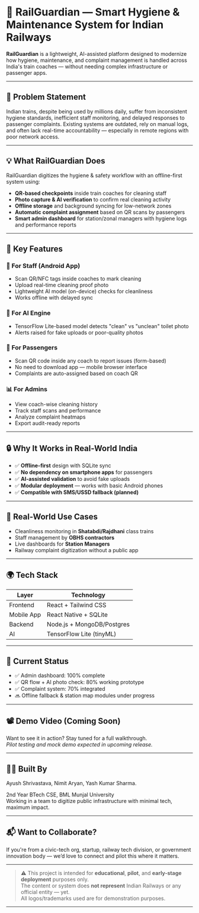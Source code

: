 # 🚆 RailGuardian — Smart Hygiene & Maintenance System for Indian Railways

**RailGuardian** is a lightweight, AI-assisted platform designed to modernize how hygiene, maintenance, and complaint management is handled across India's train coaches — without needing complex infrastructure or passenger apps.

---

## 🧠 Problem Statement

Indian trains, despite being used by millions daily, suffer from inconsistent hygiene standards, inefficient staff monitoring, and delayed responses to passenger complaints. Existing systems are outdated, rely on manual logs, and often lack real-time accountability — especially in remote regions with poor network access.

---

## 💡 What RailGuardian Does

RailGuardian digitizes the hygiene & safety workflow with an offline-first system using:

- **QR-based checkpoints** inside train coaches for cleaning staff
- **Photo capture & AI verification** to confirm real cleaning activity
- **Offline storage** and background syncing for low-network zones
- **Automatic complaint assignment** based on QR scans by passengers
- **Smart admin dashboard** for station/zonal managers with hygiene logs and performance reports

---

## 🔧 Key Features

### 🧹 For Staff (Android App)
- Scan QR/NFC tags inside coaches to mark cleaning
- Upload real-time cleaning proof photo
- Lightweight AI model (on-device) checks for cleanliness
- Works offline with delayed sync

### 🤖 For AI Engine
- TensorFlow Lite-based model detects "clean" vs "unclean" toilet photo
- Alerts raised for fake uploads or poor-quality photos

### 🧾 For Passengers
- Scan QR code inside any coach to report issues (form-based)
- No need to download app — mobile browser interface
- Complaints are auto-assigned based on coach QR

### 📊 For Admins
- View coach-wise cleaning history
- Track staff scans and performance
- Analyze complaint heatmaps
- Export audit-ready reports

---

## 🔒 Why It Works in Real-World India

- ✅ **Offline-first** design with SQLite sync
- ✅ **No dependency on smartphone apps** for passengers
- ✅ **AI-assisted validation** to avoid fake uploads
- ✅ **Modular deployment** — works with basic Android phones
- ✅ **Compatible with SMS/USSD fallback (planned)**

---

## 🎯 Real-World Use Cases

- Cleanliness monitoring in **Shatabdi/Rajdhani** class trains
- Staff management by **OBHS contractors**
- Live dashboards for **Station Managers**
- Railway complaint digitization without a public app

---

## 🌍 Tech Stack

| Layer      | Technology                  |
|------------|-----------------------------|
| Frontend   | React + Tailwind CSS        |
| Mobile App | React Native + SQLite       |
| Backend    | Node.js + MongoDB/Postgres  |
| AI         | TensorFlow Lite (tinyML)    |

---

## 🚧 Current Status

- ✅ Admin dashboard: 100% complete
- ✅ QR flow + AI photo check: 80% working prototype
- ✅ Complaint system: 70% integrated
- 🔜 Offline fallback & station map modules under progress

---

## 📽️ Demo Video (Coming Soon)

Want to see it in action? Stay tuned for a full walkthrough.  
*Pilot testing and mock demo expected in upcoming release.*

---

## 🙋‍♂️ Built By

Ayush Shrivastava, 
Nimit Aryan,
Yash Kumar Sharma. 

2nd Year BTech CSE, BML Munjal University  
Working in a team to digitize public infrastructure with minimal tech, maximum impact.

---

## 📬 Want to Collaborate?

If you're from a civic-tech org, startup, railway tech division, or government innovation body — we’d love to connect and pilot this where it matters.

---

> ⚠️ This project is intended for **educational**, **pilot**, and **early-stage deployment** purposes only.  
> The content or system does **not represent** Indian Railways or any official entity — yet.  
> All logos/trademarks used are for demonstration purposes.

---
